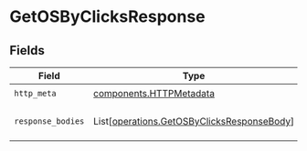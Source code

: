 # GetOSByClicksResponse


## Fields

| Field                                                                                              | Type                                                                                               | Required                                                                                           | Description                                                                                        |
| -------------------------------------------------------------------------------------------------- | -------------------------------------------------------------------------------------------------- | -------------------------------------------------------------------------------------------------- | -------------------------------------------------------------------------------------------------- |
| `http_meta`                                                                                        | [components.HTTPMetadata](../../models/components/httpmetadata.md)                                 | :heavy_check_mark:                                                                                 | N/A                                                                                                |
| `response_bodies`                                                                                  | List[[operations.GetOSByClicksResponseBody](../../models/operations/getosbyclicksresponsebody.md)] | :heavy_minus_sign:                                                                                 | The top OS by number of clicks                                                                     |